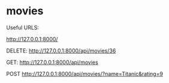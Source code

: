 # movies

Useful URLS:

http://127.0.0.1:8000/

DELETE: http://127.0.0.1:8000/api/movies/36

GET: http://127.0.0.1:8000/api/movies

POST http://127.0.0.1:8000/api/movies/?name=Titanic&rating=9
